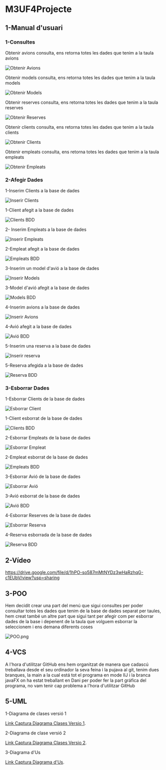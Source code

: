 # M3UF4Projecte

## 1-Manual d'usuari

### 1-Consultes

Obtenir avions consulta, ens retorna totes les dades que tenim a la taula avions

![Obtenir Avions](https://github.com/DanielDPM/M3UF4Projecte/blob/main/images/ObtenirAvions.png)

Obtenir models consulta, ens retorna totes les dades que tenim a la taula models

![Obtenir Models](https://github.com/DanielDPM/M3UF4Projecte/blob/main/images/ObtenirModels.png)

Obtenir reserves consulta, ens retorna totes les dades que tenim a la taula reserves

![Obtenir Reserves](https://github.com/DanielDPM/M3UF4Projecte/blob/main/images/ObtenirReserves.png)

Obtenir clients consulta, ens retorna totes les dades que tenim a la taula clients

![Obtenir Clients](https://github.com/DanielDPM/M3UF4Projecte/blob/main/images/ObtenirClients.png)

Obtenir empleats consulta, ens retorna totes les dades que tenim a la taula empleats

![Obtenir Empleats](https://github.com/DanielDPM/M3UF4Projecte/blob/main/images/ObtenirEmpleats.png)

### 2-Afegir Dades

1-Inserim Clients a la base de dades 

![Inserir Clients](https://github.com/DanielDPM/M3UF4Projecte/blob/main/images/InsertarClientIIJ.png)

1-Client afegit a la base de dades 

![Clients BDD](https://github.com/DanielDPM/M3UF4Projecte/blob/main/images/InsertarClientBDD.png)

2- Inserim Empleats a la base de dades

![Inserir Empleats](https://github.com/DanielDPM/M3UF4Projecte/blob/main/images/InsertarEmpleatIIJ.PNG)

2-Empleat afegit a la base de dades

![Empleats BDD](https://github.com/DanielDPM/M3UF4Projecte/blob/main/images/InsertarEmpleatBDD.png)

3-Inserim un model d'avió a la base de dades 

![Inserir Models](https://github.com/DanielDPM/M3UF4Projecte/blob/main/images/InsertarModelIIJ.png)

3-Model d'avió afegit a la base de dades

![Models BDD](https://github.com/DanielDPM/M3UF4Projecte/blob/main/images/InsertarModeBDD.png)

4-Inserim avions a la base de dades

![Inserir Avions](https://github.com/DanielDPM/M3UF4Projecte/blob/main/images/InsertarAvioIIJ.png)

4-Avió afegit a la base de dades

![Avió BDD](https://github.com/DanielDPM/M3UF4Projecte/blob/main/images/InsertarAvioBDD.png)

5-Inserim una reserva a la base de dades

![Inserir reserva](https://github.com/DanielDPM/M3UF4Projecte/blob/main/images/InsertarReservaIIJ.png)

5-Reserva afegida a la base de dades

![Reserva BDD](https://github.com/DanielDPM/M3UF4Projecte/blob/main/images/InsertarReservaBDD.png)


### 3-Esborrar Dades

1-Esborrar Clients de la base de dades

![Esborrar Client](https://github.com/DanielDPM/M3UF4Projecte/blob/main/images/EsborrarClientsIJJ.png)

1-Client esborrat de la base de dades

![Clients BDD](https://github.com/DanielDPM/M3UF4Projecte/blob/main/images/EsborrarClientsBDD.png)

2-Esborrar Empleats de la base de dades

![Esborrar Empleat](https://github.com/DanielDPM/M3UF4Projecte/blob/main/images/EsborrarEmpleatIIJ.png)

2-Empleat esborrat de la base de dades

![Empleats BDD](https://github.com/DanielDPM/M3UF4Projecte/blob/main/images/EsborrarEmpleatBDD.png)

3-Esborrar Avió de la base de dades

![Esborrar Avió](https://github.com/DanielDPM/M3UF4Projecte/blob/main/images/EsborrarAvioIIJ.png)

3-Avió esborrat de la base de dades

![Avió BDD](https://github.com/DanielDPM/M3UF4Projecte/blob/main/images/EsborrarAvioBDD.png)

4-Esborrar Reserves de la base de dades

![Esborrar Reserva](https://github.com/DanielDPM/M3UF4Projecte/blob/main/images/EsborrarReservesIIJ.PNG)

4-Reserva esborrada de la base de dades

![Reserva BDD](https://github.com/DanielDPM/M3UF4Projecte/blob/main/images/EsborrarReservesBDD.PNG)

## 2-Vídeo

https://drive.google.com/file/d/1hPO-so587mMtNYDz3wHaRzhqG-c1EUbV/view?usp=sharing

## 3-POO

Hem decidit crear una part del menú que sigui consultes per poder consultar totes les dades que tenim de la base de dades separat per taules, hem creat també un altre part que sigui tant per afegir com per esborrar dades de la base i depenent de la taula que volguem esborrar la seleccionem i ens demana diferents coses 

![POO.png](https://github.com/DanielDPM/M3UF4Projecte/blob/main/images/POO.png)


## 4-VCS

A l'hora d'utilitzar GitHub ens hem organitzat de manera que cadascú treballava desde el seu ordinador la seva feina i la pujava al git, tenim dues branques, la main a la cual está tot el programa en mode IIJ i la branca javaFX on ha estat treballant en Dani per poder fer la part gráfica del programa, no vam tenir cap problema a l'hora d'utilitzar GitHub

## 5-UML

1-Diagrama de clases versió 1

[Link Captura Diagrama Clases Versio 1](https://github.com/DanielDPM/M3UF4Projecte/blob/main/images/diagramaClases.V1.png).

2-Diagrama de clase versió 2

[Link Captura Diagrama Clases Versio 2](https://github.com/DanielDPM/M3UF4Projecte/blob/main/images/diagramaClases.V2.png).

3-Diagrama d'Us

[Link Captura Diagrama d'Us](https://github.com/DanielDPM/M3UF4Projecte/blob/main/images/diagramaUs.png).


